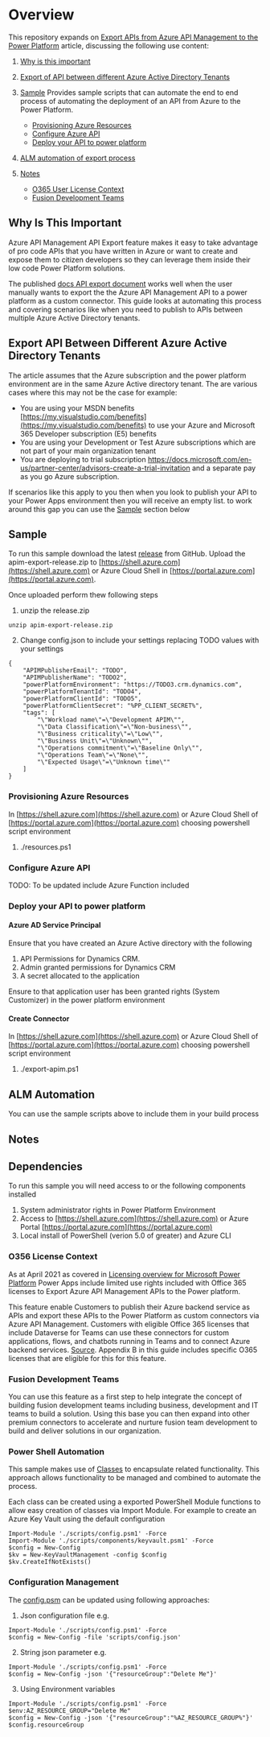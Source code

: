 # Overview

This repository expands on [Export APIs from Azure API Management to the Power Platform](https://docs.microsoft.com/en-us/azure/api-management/export-api-power-platform) article, discussing the following use content:

1. [Why is this important](#why-is-this-important)

2. [Export of API between different Azure Active Directory Tenants](#export-api-between-different-azure-active-directory-tenants)

3. [Sample](#sample) Provides sample scripts that can automate the end to end process of automating the deployment of an API from Azure to the Power Platform.

   - [Provisioning Azure Resources](#provisioning-azure-resources)
   - [Configure Azure API](#configure-azure-api)
   - [Deploy your API to power platform](#deploy-your-api-to-power-platform)

3. [ALM automation of export process](#alm-automation)
4. [Notes](#notes)
    - [O365 User License Context](#o365-licence-context)
    - [Fusion Development Teams](#fusion-development-teams)

## Why Is This Important

Azure API Management API Export feature makes it easy to take advantage of pro code APIs that you have written in Azure or want to create and expose them to citizen developers so they can leverage them inside their low code Power Platform solutions.

The published [docs API export document](https://docs.microsoft.com/en-us/azure/api-management/export-api-power-platform) works well when the user manually wants to export the the Azure API Management API to a power platform as a custom connector. This guide looks at automating this process and covering scenarios like when you need to publish to APIs between multiple Azure Active Directory tenants.
    
## Export API Between Different Azure Active Directory Tenants

The article assumes that the Azure subscription and the power platform environment are in the same Azure Active directory tenant. The are various cases where this may  not be the case for example:
- You are using your MSDN benefits [https://my.visualstudio.com/benefits](https://my.visualstudio.com/benefits) to use your Azure and Microsoft 365
Developer subscription (E5) benefits
- You are using your Development or Test Azure subscriptions which are not part of your main organization tenant
- You are deploying to trial subscription https://docs.microsoft.com/en-us/partner-center/advisors-create-a-trial-invitation and a separate pay as you go Azure subscription.

If scenarios like this apply to you then when you look to publish your API to your Power Apps environment then you will receive an empty list. to work around this gap you can use the [Sample](#sample) section below 

## Sample

To run this sample download the latest [release](https://github.com/Grant-Archibald-MS/apim-powerplatform-export/releases) from GitHub. Upload the apim-export-release.zip to [https://shell.azure.com](https://shell.azure.com) or Azure Cloud Shell in [https://portal.azure.com](https://portal.azure.com).

Once uploaded perform thew following steps

1. unzip the release.zip

```
unzip apim-export-release.zip
```

2. Change config.json to include your settings replacing TODO values with your settings

```
{
    "APIMPublisherEmail": "TODO",
    "APIMPublisherName": "TODO2",
    "powerPlatformEnvironment": "https://TODO3.crm.dynamics.com",
    "powerPlatformTenantId": "TODO4",
    "powerPlatformClientId": "TODO5",
    "powerPlatformClientSecret": "%PP_CLIENT_SECRET%", 
    "tags": [
        "\"Workload name\"=\"Development APIM\"",
        "\"Data Classification\"=\"Non-business\"",
        "\"Business criticality\"=\"Low\"",
        "\"Business Unit\"=\"Unknown\"",
        "\"Operations commitment\"=\"Baseline Only\"",
        "\"Operations Team\"=\"None\"",
        "\"Expected Usage\"=\"Unknown time\""
    ]
}
```

### Provisioning Azure Resources

In [https://shell.azure.com](https://shell.azure.com) or Azure Cloud Shell of [https://portal.azure.com](https://portal.azure.com) choosing powershell script environment

1. ./resources.ps1

### Configure Azure API

TODO: To be updated include Azure Function included

### Deploy your API to power platform

#### Azure AD Service Principal

Ensure that you have created an Azure Active directory with the following
1. API Permissions for Dynamics CRM.
2. Admin granted permissions for Dynamics CRM
3. A secret allocated to the application

Ensure to that application user has been granted rights (System Customizer) in the power platform environment 

#### Create Connector

In [https://shell.azure.com](https://shell.azure.com) or Azure Cloud Shell of [https://portal.azure.com](https://portal.azure.com) choosing powershell script environment

1. ./export-apim.ps1

## ALM Automation

You can use the sample scripts above to include them in your build process

## Notes

## Dependencies

To run this sample you will need access to or the following components installed

1. System administrator rights in Power Platform Environment
2. Access to [https://shell.azure.com](https://shell.azure.com) or Azure Portal [https://portal.azure.com](https://portal.azure.com) 
3. Local install of PowerShell (verion 5.0 of greater) and Azure CLI

### O356 License Context

As at April 2021 as covered in [Licensing overview for Microsoft Power Platform](https://docs.microsoft.com/en-us/power-platform/admin/pricing-billing-skus) Power Apps include limited use rights included with Office 365 licenses to Export Azure API Management APIs to the Power platform.

This feature enable Customers to publish their Azure backend service as APIs and export these APIs to the Power Platform as custom connectors via Azure API Management. Customers with eligible Office 365 licenses that include Dataverse for Teams can use these connectors for custom applications, flows, and chatbots running in Teams and to connect Azure backend services. [Source](https://download.microsoft.com/download/9/5/6/9568EFD0-403D-4AE4-95F0-7FACA2CCB2E4/Power%20Apps,%20Power%20Automate%20and%20Power%20Virtual%20Agents%20Licensing%20Guide%20-%20Apr%202021.pdf). Appendix B in this guide includes specific O365 licenses that are eligible for this for this feature.

### Fusion Development Teams

You can use this feature as a first step to help integrate the concept of building fusion development teams including business, development and IT teams to build a solution. Using this base you can then expand into other premium connectors to accelerate and nurture fusion team development to build and deliver solutions in our organization.

### Power Shell Automation

This sample makes use of [Classes](https://docs.microsoft.com/en-us/powershell/module/microsoft.powershell.core/about/about_classes?view=powershell-7.1) to encapsulate related functionality. This approach allows functionality to be managed and combined to automate the process.

Each class can be created using a exported PowerShell Module functions to allow easy creation of classes via Import Module. For example to create an Azure Key Vault using the default configuration

```
Import-Module './scripts/config.psm1' -Force
Import-Module './scripts/components/keyvault.psm1' -Force
$config = New-Config
$kv = New-KeyVaultManagement -config $config
$kv.CreateIfNotExists()
```

### Configuration Management

The [config.psm](./scripts/config.psm1) can be updated using following approaches:

1. Json configuration file e.g. 

```
Import-Module './scripts/config.psm1' -Force
$config = New-Config -file 'scripts/config.json'
```

2. String json parameter e.g.

```
Import-Module './scripts/config.psm1' -Force
$config = New-Config -json '{"resourceGroup":"Delete Me"}'
```

3. Using Environment variables

```
Import-Module './scripts/config.psm1' -Force
$env:AZ_RESOURCE_GROUP="Delete Me"
$config = New-Config -json '{"resourceGroup":"%AZ_RESOURCE_GROUP%"}'
$config.resourceGroup
```
